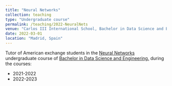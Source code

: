 ```yaml
---
title: "Neural Networks"
collection: teaching
type: "Undergraduate course"
permalink: /teaching/2022-NeuralNets
venue: "Carlos III International School, Bachelor in Data Science and Engineering"
date: 2022-03-01
location: "Madrid, Spain"
---
```


Tutor of American exchange students in the [Neural Networks](https://aplicaciones.uc3m.es/cpa/generaFicha?&est=350&plan=392&asig=16506&idioma=2) undergraduate course of [Bachelor in Data Science and Engineering.](https://www.uc3m.es/bachelor-degree/data-science) during the courses:
* 2021-2022
* 2022-2023

